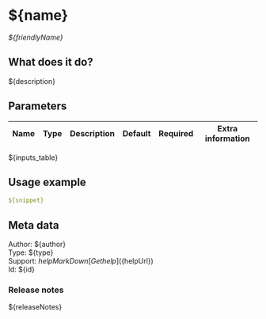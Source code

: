 # ${name}
*${friendlyName}*

## What does it do?

${description}


## Parameters


| Name | Type  | Description   | Default  | Required    | Extra information | 
|---|---|---|---|---|---|
${inputs_table}


## Usage example

```yaml
${snippet}
```

## Meta data

Author: ${author}  
Type: ${type}  
Support: ${helpMarkDown}[Get help](${helpUrl})  
Id: ${id}  

### Release notes

${releaseNotes}
